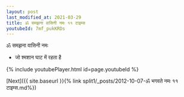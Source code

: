 ```yaml
---
layout: post
last_modified_at: 2021-03-29
title: ॐ समझना वासिनी नमः ११ टाइम्स
youtubeId: 7mf_pukKRDs
---
```

 
 
 ॐ समझना वासिनी नमः  
 
 -  जो श्मशान घाट में रहता है 
 
  
 
  
 
 
 
 
 
 


{% include youtubePlayer.html id=page.youtubeId %}
 
[Next]({{ site.baseurl }}{% link  split1/_posts/2012-10-07-ॐ भगवते नमः ११ टाइम्स.md%})
 
